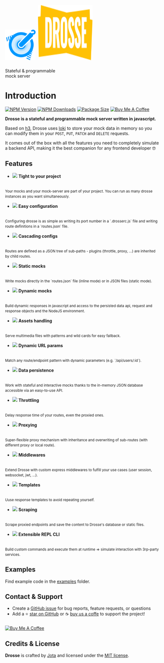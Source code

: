 <div id="drosse-hero">
  <h1>
    <img src="assets/drosse-logo.svg" height="100px" width="100px"/>
    <img src="assets/drosse-title.svg" height="180px" width="180px"/>
  </h1>
  <p>
    Stateful & programmable<br>mock server
  </p>
</div>

# Introduction

[![NPM Version](https://flat.badgen.net/npm/v/@jota-one/drosse)](https://www.npmjs.com/package/@jota-one/drosse)
[![NPM Downloads](https://flat.badgen.net/npm/dt/@jota-one/drosse)](https://www.npmjs.com/package/@jota-one/drosse)
[![Package Size](https://flat.badgen.net/packagephobia/install/@jota-one/drosse)](https://packagephobia.now.sh/result?p=@jota-one/drosse)
[![Buy Me A Coffee][bmc-shield-src]][bmc-href]

<!-- Badges -->

[bmc-src]: https://bmc-cdn.nyc3.digitaloceanspaces.com/BMC-button-images/custom_images/orange_img.png
[bmc-href]: https://www.buymeacoffee.com/drosse
[bmc-shield-src]: https://img.shields.io/static/v1?message=Buy%20me%20a%20coffee&logo=buy-me-a-coffee&style=flat-square&label=Sponsor&logoColor=white&color=ff813f

**Drosse is a stateful and programmable mock server written in javascript.**

Based on [h3](https://github.com/unjs/h3), Drosse uses [loki](https://github.com/techfort/LokiJS)
to store your mock data in memory so you can modify them in your
`POST`, `PUT`, `PATCH` and `DELETE` requests.

It comes out of the box with all the features you need to completely simulate a backend API,
making it the best companion for any frontend developer 🤓

## Features

<div class="grid cards" markdown>

- ![](https://drosse.dev/_media/paperclip.svg) **Tight to your project**
<br>
<small>
Your mocks and your mock-server are part of your project.
You can run as many drosse instances as you want simultaneously.
</small>

- ![](https://drosse.dev/_media/configuration.svg) **Easy configuration**
<br>
<small>
Configuring drosse is as simple as writing its port number in a `.drosserc.js`
file and writing route definitions in a `routes.json` file.
</small>

- ![](https://drosse.dev/_media/cascading.svg) **Cascading configs**
<br>
<small>
Routes are defined as a JSON tree of sub-paths - plugins (throttle, proxy, ...)
are inherited by child routes.
</small>

- ![](https://drosse.dev/_media/static-mocks.svg) **Static mocks**
<br>
<small>
Write mocks directly in the `routes.json` file (inline mode) or in JSON files
(static mode).
</small>

- ![](https://drosse.dev/_media/dynamic-mocks.svg) **Dynamic mocks**
<br>
<small>
Build dynamic responses in javascript and access to the persisted data api,
request and response objects and the NodeJS environment.
</small>

- ![](https://drosse.dev/_media/assets.svg) **Assets handling**
<br>
<small>
Serve multimedia files with patterns and wild cards for easy fallback.
</small>

- ![](https://drosse.dev/_media/url-param.svg) **Dynamic URL params**
<br>
<small>
Match any route/endpoint pattern with dynamic parameters (e.g. `/api/users/:id`).
</small>

- ![](https://drosse.dev/_media/database.svg) **Data persistence**
<br>
<small>
Work with stateful and interactive mocks thanks to the in-memory JSON database
accessible via an easy-to-use API.
</small>

- ![](https://drosse.dev/_media/throttle.svg) **Throttling**
<br>
<small>
Delay response time of your routes, even the proxied ones.
</small>

- ![](https://drosse.dev/_media/proxy.svg) **Proxying**
<br>
<small>
Super-flexible proxy mechanism with inheritance and overwriting of sub-routes
(with different proxy or local route).
</small>

- ![](https://drosse.dev/_media/middleware.svg) **Middlewares**
<br>
<small>
Extend Drosse with custom express middlewares to fulfill your use cases
(user session, websocket, jwt, ...).
</small>

- ![](https://drosse.dev/_media/template.svg) **Templates**
<br>
<small>
Uuse response templates to avoid repeating yourself.
</small>

- ![](https://drosse.dev/_media/scrape.svg) **Scraping**
<br>
<small>
Scrape proxied endpoints and save the content to Drosse's database or
static files.
</small>

- ![](https://drosse.dev/_media/cli.svg) **Extensible REPL CLI**
<br>
<small>
Build custom commands and execute them at runtime => simulate interaction
with 3rp-party services.
</small>

</div>

## Examples

Find example code in the [examples](https://github.com/jota-one/drosse/tree/master/examples) folder.

## Contact & Support

- Create a [GitHub issue](https://github.com/jota-one/drosse/issues) for bug reports, feature requests, or questions
- Add a ⭐️ [star on GitHub](https://github.com/jota-one/drosse) or ☕️ [buy us a coffe](https://www.buymeacoffee.com/drosse) to support the project!

<a href="https://www.buymeacoffee.com/drosse" target="_blank"><img src="https://cdn.buymeacoffee.com/buttons/v2/default-yellow.png" alt="Buy Me A Coffee" style="margin-top:10px;height:40px" ></a>

## Credits & License

**Drosse** is crafted by [Jota](https://jota.one) and licensed under the [MIT license](https://github.com/jota-one/drosse/blob/master/LICENSE).
